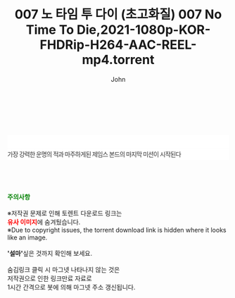 ﻿---
layout: post
title:  "007 노 타임 투 다이 (초고화질) 007 No Time To Die,2021-1080p-KOR-FHDRip-H264-AAC-REEL-mp4.torrent"
author: John
categories: [ 영화 ]
tags: [  ]
image:  
description: "007 노 타임 투 다이 (초고화질) 007 No Time To Die,2021-1080p-KOR-FHDRip-H264-AAC-REEL-mp4 torrent 정보 공유"
toc: true
toc_sticky: true
---

<br>
<div class="view-img">
<a class="view_image" href="http://torrentmobile60.com/bbs/view_image.php?fn=%2Fdata%2Ffile%2Fmovie%2F3659260999_iFIjzp9N_16463cb95b76c2f40678641d01327f7b09f6ac1d.jpg" target="_blank"><img alt="" class="img-tag" content="http://torrentmobile60.com/data/file/movie/3659260999_iFIjzp9N_16463cb95b76c2f40678641d01327f7b09f6ac1d.jpg" itemprop="image" src="http://torrentmobile60.com/data/file/movie/3659260999_iFIjzp9N_16463cb95b76c2f40678641d01327f7b09f6ac1d.jpg"/></a><a class="view_image" href="http://torrentmobile60.com/bbs/view_image.php?fn=%2Fdata%2Ffile%2Fmovie%2F3659260999_gdW6iSC0_f18c5190743fa0c5863b216381ed96fdc46e632b.jpg" target="_blank"><img alt="" class="img-tag" content="http://torrentmobile60.com/data/file/movie/3659260999_gdW6iSC0_f18c5190743fa0c5863b216381ed96fdc46e632b.jpg" itemprop="image" src="http://torrentmobile60.com/data/file/movie/3659260999_gdW6iSC0_f18c5190743fa0c5863b216381ed96fdc46e632b.jpg"/></a></div><div class="view-content" itemprop="description">
<p><br/></p><div class="title_area" style="margin:0px 0px 9px;padding:0px;list-style:none;font-size:12px;font-family:'나눔고딕', NanumGothic, '돋움', Dotum, Helvetica, 'AppleSDGothicNeo-Medium', AppleGothic, sans-serif;height:30px;float:none;background-color:rgb(255,255,255);"><h4 class="h_story" style="margin:5px 10px 0px 0px;padding:0px;list-style:none;font-size:12px;font-family:'돋움', sans-serif;height:18px;width:49px;background:url(&quot;https://ssl.pstatic.net/static/movie/2020/10/h_tx_sp5.png&quot;) no-repeat 0px -17px;float:left;"><strong class="blind" style="margin:0px;padding:0px;list-style:none;font-size:0px;font-family:inherit;color:inherit;width:1px;height:1px;line-height:0;">줄거리</strong></h4></div><p class="con_tx" style="margin-top:-7px;margin-bottom:-6px;list-style:none;font-size:14px;font-family:'나눔고딕', NanumGothic, '돋움', Dotum, Helvetica, 'AppleSDGothicNeo-Medium', AppleGothic, sans-serif;color:rgb(51,51,51);background-image:url(&quot;https://ssl.pstatic.net/static/movie/2014/01/blank.gif&quot;);letter-spacing:-1px;line-height:25px;background-color:rgb(255,255,255);">가장 강력한 운명의 적과 마주하게된 제임스 본드의 마지막 미션이 시작된다</p> </div>
    
<br><br><br>
<p data-ke-size="size16"><b><span style="color: green;">주의사항</span></b><br /><br />※저작권 문제로 인해 토렌트 다운로드 링크는<br /><b><span style="color: red;">유사 이미지</span></b>에 숨겨뒀습니다.<br />※Due to copyright issues, the torrent download link is hidden where it looks like an image.<br /><br /><b>'설마'</b>싶은 것까지 확인해 보세요.<br /><br />숨김링크 클릭 시 마그넷 나타나지 않는 것은<br />저작권으로 인한 링크만료 자료로<br />1시간 간격으로 봇에 의해 마그넷 주소 갱신됩니다.</p>
